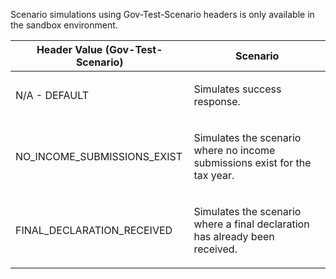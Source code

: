 <p>Scenario simulations using Gov-Test-Scenario headers is only available in the sandbox environment.</p>
<table>
    <thead>
        <tr>
            <th>Header Value (Gov-Test-Scenario)</th>
            <th>Scenario</th>
        </tr>
    </thead>
    <tbody> 
        <tr>
            <td><p>N/A - DEFAULT</p></td>
            <td><p>Simulates success response.</p></td>
        </tr>
        <tr>
            <td><p>NO_INCOME_SUBMISSIONS_EXIST</p></td>
            <td><p>Simulates the scenario where no income submissions exist for the tax year.</p></td>
        </tr>    
        <tr>
            <td><p>FINAL_DECLARATION_RECEIVED</p></td>
            <td><p>Simulates the scenario where a final declaration has already been received.</p></td>
        </tr>                            
    </tbody>
</table>